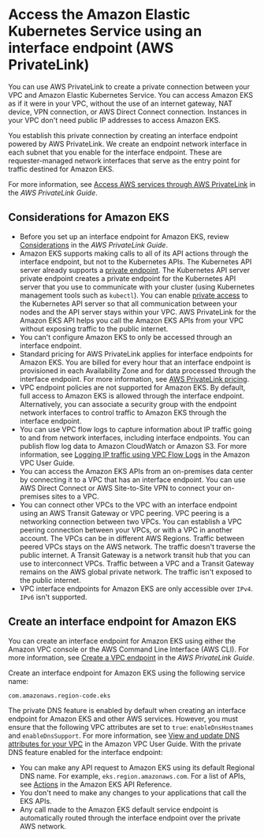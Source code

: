 # Access the Amazon Elastic Kubernetes Service using an interface endpoint \(AWS PrivateLink\)<a name="vpc-interface-endpoints"></a>

You can use AWS PrivateLink to create a private connection between your VPC and Amazon Elastic Kubernetes Service\. You can access Amazon EKS as if it were in your VPC, without the use of an internet gateway, NAT device, VPN connection, or AWS Direct Connect connection\. Instances in your VPC don't need public IP addresses to access Amazon EKS\.

You establish this private connection by creating an interface endpoint powered by AWS PrivateLink\. We create an endpoint network interface in each subnet that you enable for the interface endpoint\. These are requester\-managed network interfaces that serve as the entry point for traffic destined for Amazon EKS\.

For more information, see [Access AWS services through AWS PrivateLink](https://docs.aws.amazon.com/vpc/latest/privatelink/privatelink-access-aws-services.html) in the *AWS PrivateLink Guide*\.

## Considerations for Amazon EKS<a name="vpc-endpoint-considerations"></a>
+ Before you set up an interface endpoint for Amazon EKS, review [Considerations](https://docs.aws.amazon.com/vpc/latest/privatelink/create-interface-endpoint.html#considerations-interface-endpoints) in the *AWS PrivateLink Guide*\.
+ Amazon EKS supports making calls to all of its API actions through the interface endpoint, but not to the Kubernetes APIs\. The Kubernetes API server already supports a [private endpoint](cluster-endpoint.md)\. The Kubernetes API server private endpoint creates a private endpoint for the Kubernetes API server that you use to communicate with your cluster \(using Kubernetes management tools such as `kubectl`\)\. You can enable [private access](private-clusters.md) to the Kubernetes API server so that all communication between your nodes and the API server stays within your VPC\. AWS PrivateLink for the Amazon EKS API helps you call the Amazon EKS APIs from your VPC without exposing traffic to the public internet\.
+ You can't configure Amazon EKS to only be accessed through an interface endpoint\.
+ Standard pricing for AWS PrivateLink applies for interface endpoints for Amazon EKS\. You are billed for every hour that an interface endpoint is provisioned in each Availability Zone and for data processed through the interface endpoint\. For more information, see [AWS PrivateLink pricing](https://aws.amazon.com/privatelink/pricing/)\.
+ VPC endpoint policies are not supported for Amazon EKS\. By default, full access to Amazon EKS is allowed through the interface endpoint\. Alternatively, you can associate a security group with the endpoint network interfaces to control traffic to Amazon EKS through the interface endpoint\.
+ You can use VPC flow logs to capture information about IP traffic going to and from network interfaces, including interface endpoints\. You can publish flow log data to Amazon CloudWatch or Amazon S3\. For more information, see [Logging IP traffic using VPC Flow Logs](https://docs.aws.amazon.com/vpc/latest/userguide/flow-logs.html) in the Amazon VPC User Guide\.
+ You can access the Amazon EKS APIs from an on\-premises data center by connecting it to a VPC that has an interface endpoint\. You can use AWS Direct Connect or AWS Site\-to\-Site VPN to connect your on\-premises sites to a VPC\.
+ You can connect other VPCs to the VPC with an interface endpoint using an AWS Transit Gateway or VPC peering\. VPC peering is a networking connection between two VPCs\. You can establish a VPC peering connection between your VPCs, or with a VPC in another account\. The VPCs can be in different AWS Regions\. Traffic between peered VPCs stays on the AWS network\. The traffic doesn't traverse the public internet\. A Transit Gateway is a network transit hub that you can use to interconnect VPCs\. Traffic between a VPC and a Transit Gateway remains on the AWS global private network\. The traffic isn't exposed to the public internet\.
+ VPC interface endpoints for Amazon EKS are only accessible over `IPv4`\. `IPv6` isn't supported\.

## Create an interface endpoint for Amazon EKS<a name="vpc-endpoint-create"></a>

You can create an interface endpoint for Amazon EKS using either the Amazon VPC console or the AWS Command Line Interface \(AWS CLI\)\. For more information, see [Create a VPC endpoint](https://docs.aws.amazon.com/vpc/latest/privatelink/create-interface-endpoint.html#create-interface-endpoint-aws) in the *AWS PrivateLink Guide*\.

Create an interface endpoint for Amazon EKS using the following service name:

```
com.amazonaws.region-code.eks
```

The private DNS feature is enabled by default when creating an interface endpoint for Amazon EKS and other AWS services\. However, you must ensure that the following VPC attributes are set to `true`: `enableDnsHostnames` and `enableDnsSupport`\. For more information, see [View and update DNS attributes for your VPC](https://docs.aws.amazon.com/vpc/latest/userguide/vpc-dns.html#vpc-dns-updating) in the Amazon VPC User Guide\. With the private DNS feature enabled for the interface endpoint:
+ You can make any API request to Amazon EKS using its default Regional DNS name\. For example, `eks.region.amazonaws.com`\. For a list of APIs, see [Actions](https://docs.aws.amazon.com/eks/latest/APIReference/API_Operations.html) in the Amazon EKS API Reference\.
+ You don't need to make any changes to your applications that call the EKS APIs\.
+ Any call made to the Amazon EKS default service endpoint is automatically routed through the interface endpoint over the private AWS network\.